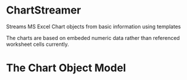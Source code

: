 ChartStreamer
=============

Streams MS Excel Chart objects from basic information using templates

The charts are based on embeded numeric data rather than referenced worksheet cells currently. 

The Chart Object Model
======================

